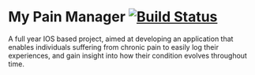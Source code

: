 # My Pain Manager         [![Build Status](https://travis-ci.org/HarrisonEllerm/COSC345_SoftwareEngProj.svg?branch=master)](https://travis-ci.org/HarrisonEllerm/COSC345_SoftwareEngProj)

A full year IOS based project, aimed at developing an application that enables individuals suffering from chronic pain to easily log their experiences, and gain insight into how their condition evolves throughout time.
